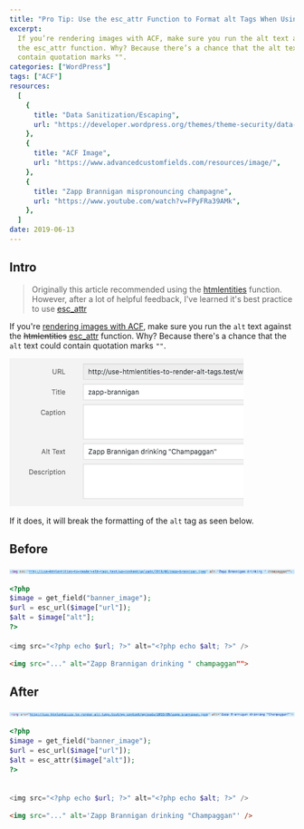 ```yaml
---
title: "Pro Tip: Use the esc_attr Function to Format alt Tags When Using ACF"
excerpt:
  If you’re rendering images with ACF, make sure you run the alt text against
  the esc_attr function. Why? Because there’s a chance that the alt text could
  contain quotation marks "".
categories: ["WordPress"]
tags: ["ACF"]
resources:
  [
    {
      title: "Data Sanitization/Escaping",
      url: "https://developer.wordpress.org/themes/theme-security/data-sanitization-escaping/#escaping-securing-output",
    },
    {
      title: "ACF Image",
      url: "https://www.advancedcustomfields.com/resources/image/",
    },
    {
      title: "Zapp Brannigan mispronouncing champagne",
      url: "https://www.youtube.com/watch?v=FPyFRa39AMk",
    },
  ]
date: 2019-06-13
---
```


## Intro

> Originally this article recommended using the [htmlentities](https://www.php.net/manual/en/function.htmlentities.php) function. However, after a lot of helpful feedback, I've learned it's best practice to use [esc_attr](https://developer.wordpress.org/reference/functions/esc_attr/)

If you're [rendering images with ACF](https://www.advancedcustomfields.com/resources/image/), make sure you run the `alt` text against the ~~htmlentities~~ [esc_attr](https://developer.wordpress.org/reference/functions/esc_attr/) function. Why? Because there's a chance that the `alt` text could contain quotation marks `""`.

![acf image field setup](/assets/images/posts/use-esc_attr-to-format-alt-tags/1.1.png)

If it does, it will break the formatting of the `alt` tag as seen below.

## Before

![example of incorrectly formatted alt tag](/assets/images/posts/use-esc_attr-to-format-alt-tags/1.2.png)

```php
<?php
$image = get_field("banner_image");
$url = esc_url($image["url"]);
$alt = $image["alt"];
?>

<img src="<?php echo $url; ?>" alt="<?php echo $alt; ?>" />
```

```html
<img src="..." alt="Zapp Brannigan drinking " champaggan"">
```

## After

![example of correctly formatted alt tag using esc_attr](/assets/images/posts/use-esc_attr-to-format-alt-tags/1.3.png)

```php
<?php
$image = get_field("banner_image");
$url = esc_url($image["url"]);
$alt = esc_attr($image["alt"]);
?>


<img src="<?php echo $url; ?>" alt="<?php echo $alt; ?>" />
```

```html
<img src="..." alt='Zapp Brannigan drinking "Champaggan"' />
```
